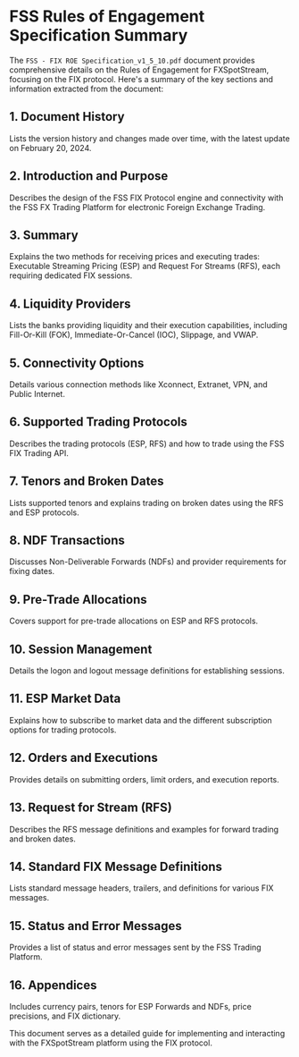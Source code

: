 # FSS Rules of Engagement Specification Summary

The `FSS - FIX ROE Specification_v1_5_10.pdf` document provides comprehensive details on the Rules of Engagement for FXSpotStream, focusing on the FIX protocol. Here's a summary of the key sections and information extracted from the document:

## 1. Document History

Lists the version history and changes made over time, with the latest update on February 20, 2024.

## 2. Introduction and Purpose

Describes the design of the FSS FIX Protocol engine and connectivity with the FSS FX Trading Platform for electronic Foreign Exchange Trading.

## 3. Summary

Explains the two methods for receiving prices and executing trades: Executable Streaming Pricing (ESP) and Request For Streams (RFS), each requiring dedicated FIX sessions.

## 4. Liquidity Providers

Lists the banks providing liquidity and their execution capabilities, including Fill-Or-Kill (FOK), Immediate-Or-Cancel (IOC), Slippage, and VWAP.

## 5. Connectivity Options

Details various connection methods like Xconnect, Extranet, VPN, and Public Internet.

## 6. Supported Trading Protocols

Describes the trading protocols (ESP, RFS) and how to trade using the FSS FIX Trading API.

## 7. Tenors and Broken Dates

Lists supported tenors and explains trading on broken dates using the RFS and ESP protocols.

## 8. NDF Transactions

Discusses Non-Deliverable Forwards (NDFs) and provider requirements for fixing dates.

## 9. Pre-Trade Allocations

Covers support for pre-trade allocations on ESP and RFS protocols.

## 10. Session Management

Details the logon and logout message definitions for establishing sessions.

## 11. ESP Market Data

Explains how to subscribe to market data and the different subscription options for trading protocols.

## 12. Orders and Executions

Provides details on submitting orders, limit orders, and execution reports.

## 13. Request for Stream (RFS)

Describes the RFS message definitions and examples for forward trading and broken dates.

## 14. Standard FIX Message Definitions

Lists standard message headers, trailers, and definitions for various FIX messages.

## 15. Status and Error Messages

Provides a list of status and error messages sent by the FSS Trading Platform.

## 16. Appendices

Includes currency pairs, tenors for ESP Forwards and NDFs, price precisions, and FIX dictionary.

This document serves as a detailed guide for implementing and interacting with the FXSpotStream platform using the FIX protocol.
